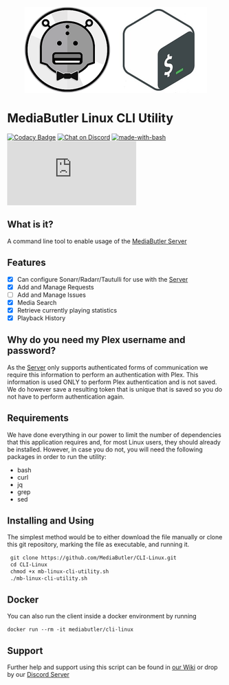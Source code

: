 <p align="center"><img src="https://raw.githubusercontent.com/christronyxyocum/mb-cli-linux/assets/Images/mb_small.png"><img src="https://raw.githubusercontent.com/christronyxyocum/mb-cli-linux/assets/Images/bash_small.jpg"></p>

# MediaButler Linux CLI Utility

[![Codacy Badge](https://api.codacy.com/project/badge/Grade/bf0b65fe02504b60a2439070c45dc3f8)](https://www.codacy.com/app/christronyxyocum/CLI-Linux?utm_source=github.com&amp;utm_medium=referral&amp;utm_content=MediaButler/CLI-Linux&amp;utm_campaign=Badge_Grade)
[![Chat on Discord](https://img.shields.io/discord/379374148436230144.svg)](https://discord.gg/nH9t5sm)
[![made-with-bash](https://img.shields.io/badge/Made%20with-Bash-1f425f.svg)](https://www.gnu.org/software/bash/)
[![](https://badge-size.herokuapp.com/MediaButler/CLI-Linux/master/mb-linux-cli-utility.sh)](https://github.com/MediaButler/CLI-Linux/blob/master/mb-linux-cli-utility.sh)

## What is it?

A command line tool to enable usage of the [MediaButler Server](https://github.com/MediaButler/Server)

## Features

 - [x] Can configure Sonarr/Radarr/Tautulli for use with the [Server](https://github.com/MediaButler/Server)
 - [x] Add and Manage Requests
 - [ ] Add and Manage Issues
 - [x] Media Search
 - [x] Retrieve currently playing statistics
 - [x] Playback History

 ## Why do you need my Plex username and password?

 As the [Server](https://github.com/MediaButler/Server) only supports authenticated forms of communication we require this information to perform an authentication with Plex. This information is used ONLY to perform Plex authentication and is not saved. We do however save a resulting token that is unique that is saved so you do not have to perform authentication again.

 ## Requirements

 We have done everything in our power to limit the number of dependencies that this application requires and, for most Linux users, they should already be installed. However, in case you do not, you will need the following packages in order to run the utility:

  - bash
  - curl
  - jq
  - grep
  - sed

 ## Installing and Using

 The simplest method would be to either download the file manually or clone this git repository, marking the file as executable, and running it.

     git clone https://github.com/MediaButler/CLI-Linux.git
     cd CLI-Linux
     chmod +x mb-linux-cli-utility.sh
     ./mb-linux-cli-utility.sh

## Docker

You can also run the client inside a docker environment by running

    docker run --rm -it mediabutler/cli-linux


## Support

Further help and support using this script can be found in [our Wiki](https://github.com/MediaButler/Wiki/wiki) or drop by our [Discord Server](https://discord.gg/nH9t5sm)

